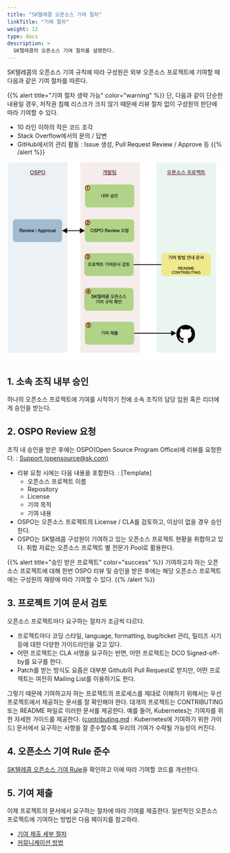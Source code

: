 ```yaml
---
title: "SK텔레콤 오픈소스 기여 절차"
linkTitle: "기여 절차"
weight: 12
type: docs
description: >
  SK텔레콤의 오픈소스 기여 절차를 설명한다. 
---
```


SK텔레콤의 오픈소스 기여 규칙에 따라 구성원은 외부 오픈소스 프로젝트에 기여할 때 다음과 같은 기여 절차를 따른다. 

{{% alert title="기여 절차 생략 가능" color="warning" %}}
단, 다음과 같이 단순한 내용일 경우, 저작권 침해 리스크가 크지 않기 때문에 리뷰 절차 없이 구성원의 판단에 따라 기여할 수 있다. 

* 10 라인 이하의 작은 코드 조각
* Stack Overflow에서의 문의 / 답변
* GitHub에서의 관리 활동 : Issue 생성, Pull Request Review / Approve 등
{{% /alert %}}

![process](./contribution-process.png)

## 1. 소속 조직 내부 승인
하나의 오픈소스 프로젝트에 기여를 시작하기 전에 소속 조직의 담당 임원 혹은 리더에게 승인을 받는다. 

## 2. OSPO Review 요청
조직 내 승인을 받은 후에는 OSPO(Open Source Program Office)에 리뷰를 요청한다. : [Support (opensource@sk.com)](https://link-removed/)

* 리뷰 요청 시에는 다음 내용을 포함한다. : [Template]
  * 오픈소스 프로젝트 이름
  * Repository
  * License
  * 기여 목적
  * 기여 내용
* OSPO는 오픈소스 프로젝트의 License / CLA를 검토하고, 이상이 없을 경우 승인한다. 
* OSPO는 SK텔레콤 구성원이 기여하고 있는 오픈소스 프로젝트 현황을 취합하고 있다. 취합 자료는 오픈소스 프로젝트 별 전문가 Pool로 활용한다.

{{% alert title="승인 받은 프로젝트" color="success" %}}
기여하고자 하는 오픈소스 프로젝트에 대해 한번 OSPO 리뷰 및 승인을 받은 후에는 해당 오픈소스 프로젝트에는 구성원의 재량에 따라 기여할 수 있다.
{{% /alert %}}

## 3. 프로젝트 기여 문서 검토

오픈소스 프로젝트마다 요구하는 절차가 조금씩 다르다. 

* 프로젝트마다 코딩 스타일, language, formatting, bug/ticket 관리, 릴리즈 시기 등에 대한 다양한 가이드라인을 갖고 있다.
* 어떤 프로젝트는 CLA 서명을 요구하는 반면, 어떤 프로젝트는 DCO Signed-off-by를 요구를 한다.
* Patch를 받는 방식도 요즘은 대부분 Github의 Pull Request로 받지만, 어떤 프로젝트는 여전히 Mailing List를 이용하기도 한다.

그렇기 때문에 기여하고자 하는 프로젝트의 프로세스를 제대로 이해하기 위해서는 우선 프로젝트에서 제공하는 문서를 잘 확인해야 한다. 대개의 프로젝트는 CONTRIBUTING 또는 README 파일로 이러한 문서를 제공한다. 예를 들어, Kubernetes는 기여자를 위한 자세한 가이드를 제공한다. ([contributing.md](https://github.com/kubernetes/community/blob/master/contributors/guide/contributing.md) : Kubernetes에 기여하기 위한 가이드) 문서에서 요구하는 사항을 잘 준수할수록 우리의 기여가 수락될 가능성이 커진다.

## 4. 오픈소스 기여 Rule 준수
[SK텔레콤 오픈소스 기여 Rule](/guide/contribute/contribute-rule)을 확인하고 이에 따라 기여할 코드를 개선한다. 

## 5. 기여 제출
이제 프로젝트의 문서에서 요구하는 절차에 따라 기여를 제출한다. 일반적인 오픈소스 프로젝트에 기여하는 방법은 다음 페이지를 참고하라. 

* [기여 제출 세부 절차](/guide/contribute/process/submit)
* [커뮤니케이션 방법](/guide/contribute/background/communication)
